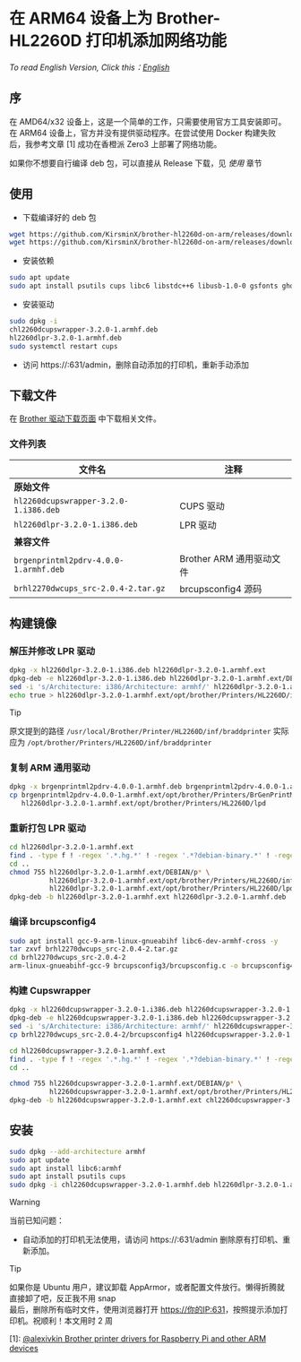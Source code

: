 # 在 ARM64 设备上为 Brother-HL2260D 打印机添加网络功能

_To read English Version, Click this：[English](./README_EN.md)_

## 序
在 AMD64/x32 设备上，这是一个简单的工作，只需要使用官方工具安装即可。在 ARM64 设备上，官方并没有提供驱动程序。在尝试使用 Docker 构建失败后，我参考文章 [1] 成功在香橙派 Zero3 上部署了网络功能。

如果你不想要自行编译 deb 包，可以直接从 Release 下载，见 _使用_ 章节

## 使用

- 下载编译好的 deb 包
```bash
wget https://github.com/KirsminX/brother-hl2260d-on-arm/releases/download/0.0.1/chl2260dcupswrapper-3.2.0-1.armhf.deb
wget https://github.com/KirsminX/brother-hl2260d-on-arm/releases/download/0.0.1/hl2260dlpr-3.2.0-1.armhf.deb
```
- 安装依赖
```bash
sudo apt update
sudo apt install psutils cups libc6 libstdc++6 libusb-1.0-0 gsfonts ghostscript -y
```
- 安装驱动
```bash
sudo dpkg -i 
chl2260dcupswrapper-3.2.0-1.armhf.deb 
hl2260dlpr-3.2.0-1.armhf.deb 
sudo systemctl restart cups
```
- 访问 https://<IP>:631/admin，删除自动添加的打印机，重新手动添加

## 下载文件

在 [Brother 驱动下载页面](https://support.brother.com/g/b/downloadlist.aspx?c=cn&lang=zh&prod=hl2260d_cn&os=128) 中下载相关文件。

### 文件列表

| 文件名 | 注释 |
|--------|------|
| **原始文件** | |
| `hl2260dcupswrapper-3.2.0-1.i386.deb` | CUPS 驱动 |
| `hl2260dlpr-3.2.0-1.i386.deb` | LPR 驱动 |
| **兼容文件** | |
| `brgenprintml2pdrv-4.0.0-1.armhf.deb` | Brother ARM 通用驱动文件 |
| `brhl2270dwcups_src-2.0.4-2.tar.gz` | brcupsconfig4 源码 |

## 构建镜像

### 解压并修改 LPR 驱动

```bash
dpkg -x hl2260dlpr-3.2.0-1.i386.deb hl2260dlpr-3.2.0-1.armhf.ext
dpkg-deb -e hl2260dlpr-3.2.0-1.i386.deb hl2260dlpr-3.2.0-1.armhf.ext/DEBIAN
sed -i 's/Architecture: i386/Architecture: armhf/' hl2260dlpr-3.2.0-1.armhf.ext/DEBIAN/control
echo true > hl2260dlpr-3.2.0-1.armhf.ext/opt/brother/Printers/HL2260D/inf/braddprinter
```

> [!TIP]  
> 原文提到的路径 `/usr/local/Brother/Printer/HL2260D/inf/braddprinter` 实际应为 `/opt/brother/Printers/HL2260D/inf/braddprinter`

### 复制 ARM 通用驱动

```bash
dpkg -x brgenprintml2pdrv-4.0.0-1.armhf.deb brgenprintml2pdrv-4.0.0-1.armhf.ext
cp brgenprintml2pdrv-4.0.0-1.armhf.ext/opt/brother/Printers/BrGenPrintML2/lpd/armv7l/rawtobr3 \
   hl2260dlpr-3.2.0-1.armhf.ext/opt/brother/Printers/HL2260D/lpd
```

### 重新打包 LPR 驱动

```bash
cd hl2260dlpr-3.2.0-1.armhf.ext
find . -type f ! -regex '.*.hg.*' ! -regex '.*?debian-binary.*' ! -regex '.*?DEBIAN.*' -printf '%P ' | xargs md5sum > DEBIAN/md5sums
cd ..
chmod 755 hl2260dlpr-3.2.0-1.armhf.ext/DEBIAN/p* \
          hl2260dlpr-3.2.0-1.armhf.ext/opt/brother/Printers/HL2260D/inf/* \
          hl2260dlpr-3.2.0-1.armhf.ext/opt/brother/Printers/HL2260D/lpd/*
dpkg-deb -b hl2260dlpr-3.2.0-1.armhf.ext hl2260dlpr-3.2.0-1.armhf.deb
```

### 编译 brcupsconfig4

```bash
sudo apt install gcc-9-arm-linux-gnueabihf libc6-dev-armhf-cross -y
tar zxvf brhl2270dwcups_src-2.0.4-2.tar.gz
cd brhl2270dwcups_src-2.0.4-2
arm-linux-gnueabihf-gcc-9 brcupsconfig3/brcupsconfig.c -o brcupsconfig4
```

### 构建 Cupswrapper

```bash
dpkg -x hl2260dcupswrapper-3.2.0-1.i386.deb hl2260dcupswrapper-3.2.0-1.armhf.ext
dpkg-deb -e hl2260dcupswrapper-3.2.0-1.i386.deb hl2260dcupswrapper-3.2.0-1.armhf.ext/DEBIAN
sed -i 's/Architecture: i386/Architecture: armhf/' hl2260dcupswrapper-3.2.0-1.armhf.ext/DEBIAN/control
cp brhl2270dwcups_src-2.0.4-2/brcupsconfig4 hl2260dcupswrapper-3.2.0-1.armhf.ext/opt/brother/Printers/HL2260D/cupswrapper

cd hl2260dcupswrapper-3.2.0-1.armhf.ext
find . -type f ! -regex '.*.hg.*' ! -regex '.*?debian-binary.*' ! -regex '.*?DEBIAN.*' -printf '%P ' | xargs md5sum > DEBIAN/md5sums
cd ..

chmod 755 hl2260dcupswrapper-3.2.0-1.armhf.ext/DEBIAN/p* \
          hl2260dcupswrapper-3.2.0-1.armhf.ext/opt/brother/Printers/HL2260D/cupswrapper/*
dpkg-deb -b hl2260dcupswrapper-3.2.0-1.armhf.ext chl2260dcupswrapper-3.2.0-1.armhf.deb
```

## 安装

```bash
sudo dpkg --add-architecture armhf
sudo apt update
sudo apt install libc6:armhf
sudo apt install psutils cups
sudo dpkg -i chl2260dcupswrapper-3.2.0-1.armhf.deb hl2260dlpr-3.2.0-1.armhf.deb
```

> [!WARNING]  
> 当前已知问题：  
> - 自动添加的打印机无法使用，请访问 https://<ip>:631/admin 删除原有打印机、重新添加。

> [!TIP]  
> 如果你是 Ubuntu 用户，建议卸载 AppArmor，或者配置文件放行。懒得折腾就直接卸了吧，反正我不用 snap  
> 最后，删除所有临时文件，使用浏览器打开 [https://你的IP:631](https://你的IP:631)，按照提示添加打印机。祝顺利！本文用时 2 周

[1]: [@alexivkin Brother printer drivers for Raspberry Pi and other ARM devices](https://github.com/alexivkin/brother-in-arms)
